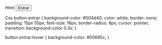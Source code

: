 Html
<button type="submit" class="entrar">Entrar</button>

Css
button.entrar {
    background-color: #004d40;
    color: white;
    border: none;
    padding: 15px 55px;
    font-size: 16px;
    border-radius: 8px;
    cursor: pointer;
    transition: background-color 0.3s;
}

button.entrar:hover {
    background-color: #00695c;
}
